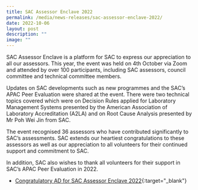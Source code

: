 ```yaml
---
title: SAC Assessor Enclave 2022
permalink: /media/news-releases/sac-assessor-enclave-2022/
date: 2022-10-06
layout: post
description: ""
image: ""
---
```

SAC Assessor Enclave is a platform for SAC to express our appreciation to all our assessors. This year, the event was held on 4th October via Zoom and attended by over 100 participants, including SAC assessors, council committee and technical committee members.

Updates on SAC developments such as new programmes and the SAC’s APAC Peer Evaluation were shared at the event. There were two technical topics covered which were on Decision Rules applied for Laboratory Management Systems presented by the American Association of Laboratory Accreditation (A2LA) and on Root Cause Analysis presented by Mr Poh Wei Jin from SAC. 

The event recognised 36 assessors who have contributed significantly to SAC’s assessments. SAC extends our heartiest congratulations to these assessors as well as our appreciation to all volunteers for their continued support and commitment to SAC. 

In addition, SAC also wishes to thank all volunteers for their support in SAC’s APAC Peer Evaluation in 2022. 

  
* [Congratulatory AD for SAC Assessor Enclave 2022](/files/documents/SAC-Congratulatory\_ad-for-assessors2022.pdf){:target="_blank"}